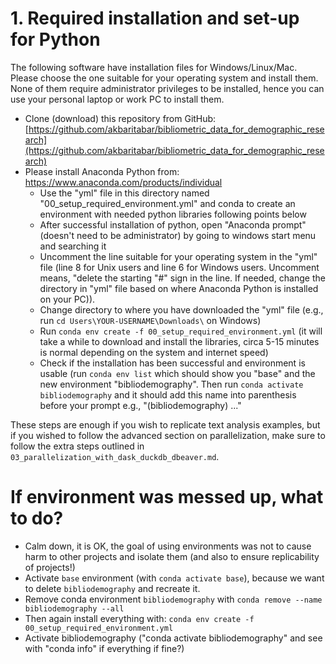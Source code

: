 # 1. Required installation and set-up for Python

The following software have installation files for Windows/Linux/Mac. Please choose the one suitable for your operating system and install them. None of them require administrator privileges to be installed, hence you can use your personal laptop or work PC to install them.

- Clone (download) this repository from GitHub: [https://github.com/akbaritabar/bibliometric_data_for_demographic_research](https://github.com/akbaritabar/bibliometric_data_for_demographic_research)
- Please install Anaconda Python from: https://www.anaconda.com/products/individual
    - Use the "yml" file in this directory named "00_setup_required_environment.yml" and conda to create an environment with needed python libraries following points below
    - After successful installation of python, open "Anaconda prompt" (doesn't need to be administrator) by going to windows start menu and searching it
    - Uncomment the line suitable for your operating system in the "yml" file (line 8 for Unix users and line 6 for Windows users. Uncomment means, "delete the starting "#" sign in the line. If needed, change the directory in "yml" file based on where Anaconda Python is installed on your PC)).
    - Change directory to where you have downloaded the "yml" file (e.g., run `cd Users\YOUR-USERNAME\Downloads\` on Windows)
    - Run `conda env create -f 00_setup_required_environment.yml` (it will take a while to download and install the libraries, circa 5-15 minutes is normal depending on the system and internet speed)
    - Check if the installation has been successful and environment is usable (run `conda env list` which should show you "base" and the new environment "bibliodemography". Then run `conda activate bibliodemography` and it should add this name into parenthesis before your prompt e.g., "(bibliodemography) ..."

These steps are enough if you wish to replicate text analysis examples, but if you wished to follow the advanced section on parallelization, make sure to follow the extra steps outlined in `03_parallelization_with_dask_duckdb_dbeaver.md`.

# If environment was messed up, what to do?
- Calm down, it is OK, the goal of using environments was not to cause harm to other projects and isolate them (and also to ensure replicability of projects!)
- Activate `base` environment (with `conda activate base`), because we want to delete `bibliodemography` and recreate it.
- Remove conda environment `bibliodemography` with `conda remove --name bibliodemography --all`
- Then again install everything with: `conda env create -f 00_setup_required_environment.yml`
- Activate bibliodemography ("conda activate bibliodemography" and see with "conda info" if everything if fine?)
